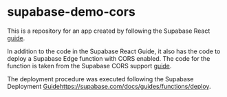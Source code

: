 # supabase-demo-cors

This is a repository for an app created by following the Supabase React [guide](https://supabase.com/docs/guides/getting-started/quickstarts/reactjs.).

In addition to the code in the Supabase React Guide, it also has the code to deploy a Supabase Edge function with CORS enabled. The code for the function is taken from the Supabase CORS support [guide](https://supabase.com/docs/guides/functions/cors).

The deployment procedure was executed following the Supabase Deployment [Guide](https://supabase.com/docs/guides/functions/deploy)https://supabase.com/docs/guides/functions/deploy.
